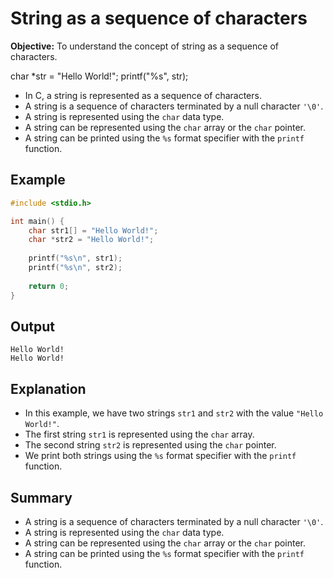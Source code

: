 # String as a sequence of characters 

**Objective:** To understand the concept of string as a sequence of characters.

char *str = "Hello World!";
printf("%s", str);

- In C, a string is represented as a sequence of characters.
- A string is a sequence of characters terminated by a null character `'\0'`.
- A string is represented using the `char` data type.
- A string can be represented using the `char` array or the `char` pointer.
- A string can be printed using the `%s` format specifier with the `printf` function.

## Example
```c
#include <stdio.h>

int main() {
    char str1[] = "Hello World!";
    char *str2 = "Hello World!";
    
    printf("%s\n", str1);
    printf("%s\n", str2);
    
    return 0;
}
```

## Output
```
Hello World!
Hello World!
```

## Explanation
- In this example, we have two strings `str1` and `str2` with the value `"Hello World!"`.
- The first string `str1` is represented using the `char` array.
- The second string `str2` is represented using the `char` pointer.
- We print both strings using the `%s` format specifier with the `printf` function.

## Summary
- A string is a sequence of characters terminated by a null character `'\0'`.
- A string is represented using the `char` data type.
- A string can be represented using the `char` array or the `char` pointer.
- A string can be printed using the `%s` format specifier with the `printf` function.
